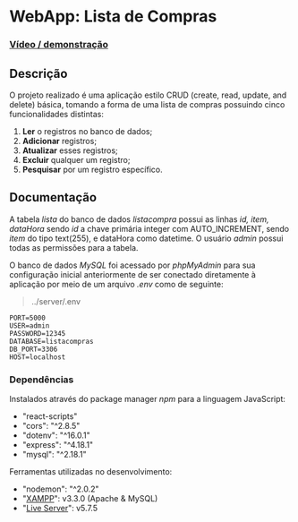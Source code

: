 # WebApp: Lista de Compras
### [Vídeo / demonstração](https://youtu.be/DNOjo31UIYs)
## Descrição
O projeto realizado é uma aplicação estilo CRUD (create, read, update, and delete) básica, tomando a forma de uma lista de compras possuindo cinco funcionalidades distintas:
 1. **Ler** o registros no banco de dados;
 2. **Adicionar** registros;
 3. **Atualizar** esses registros;
 4. **Excluir** qualquer um registro;
 5. **Pesquisar** por um registro específico.

## Documentação
A tabela *lista* do banco de dados *listacompra* possui as linhas *id, item, dataHora* sendo *id* a chave primária integer com AUTO_INCREMENT, sendo *item* do tipo text(255), e dataHora como datetime. O usuário *admin* possui todas as permissões para a tabela.

O banco de dados *MySQL* foi acessado por *phpMyAdmin* para sua configuração inicial anteriormente de ser conectado diretamente à aplicação por meio de um arquivo *.env* como de seguinte:

> ../server/.env

    PORT=5000
    USER=admin
    PASSWORD=12345
    DATABASE=listacompras
    DB_PORT=3306
    HOST=localhost

### Dependências
Instalados através do package manager *npm* para a linguagem JavaScript:
 - "react-scripts"
 - "cors": "^2.8.5"
 - "dotenv": "^16.0.1"
 - "express": "^4.18.1"
 - "mysql": "^2.18.1"

Ferramentas utilizadas no desenvolvimento:
 - "nodemon": "^2.0.2"
 - "[XAMPP](https://www.apachefriends.org/)": v3.3.0 (Apache & MySQL)
 - "[Live Server](https://marketplace.visualstudio.com/items?itemName=ritwickdey.LiveServer)": v5.7.5
